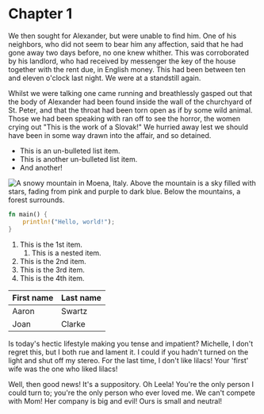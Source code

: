 # Chapter 1

We then sought for Alexander, but were unable to find him. One of his neighbors, who did not seem to bear him any affection, said that he had gone away two days before, no one knew whither. This was corroborated by his landlord, who had received by messenger the key of the house together with the rent due, in English money. This had been between ten and eleven o'clock last night. We were at a standstill again.

Whilst we were talking one came running and breathlessly gasped out that the body of Alexander had been found inside the wall of the churchyard of St. Peter, and that the throat had been torn open as if by some wild animal. Those we had been speaking with ran off to see the horror, the women crying out "This is the work of a Slovak!" We hurried away lest we should have been in some way drawn into the affair, and so detained.

- This is an un-bulleted list item.
- This is another un-bulleted list item.
- And another!

![A snowy mountain in Moena, Italy. Above the mountain is a sky filled with stars, fading from pink and purple to dark blue. Below the mountains, a forest surrounds.](https://images.unsplash.com/photo-1519681393784-d120267933ba?ixlib=rb-1.2.1&ixid=MnwxMjA3fDB8MHxwaG90by1wYWdlfHx8fGVufDB8fHx8&auto=format&fit=crop&w=1740&q=80)

```rust
fn main() {
	println!("Hello, world!");
}
```

 1. This is the 1st item.
    1. This is a nested item.
 2. This is the 2nd item.
 3. This is the 3rd item.
 4. This is the 4th item.

| First name | Last name |
| ---------- | --------- |
| Aaron      | Swartz    |
| Joan       | Clarke    |

Is today's hectic lifestyle making you tense and impatient? Michelle, I don't regret this, but I both rue and lament it. I could if you hadn't turned on the light and shut off my stereo. For the last time, I don't like lilacs! Your 'first' wife was the one who liked lilacs!

Well, then good news! It's a suppository. Oh Leela! You're the only person I could turn to; you're the only person who ever loved me. We can't compete with Mom! Her company is big and evil! Ours is small and neutral!
